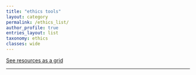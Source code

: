 ```yaml
---
title: "ethics tools"
layout: category
permalink: /ethics_list/
author_profile: true
entries_layout: list
taxonomy: ethics
classes: wide
---
```


[See resources as a grid](/ethics/)

<hr>